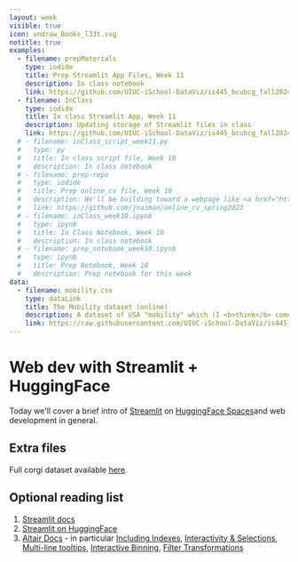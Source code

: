 ```yaml
---
layout: week
visible: true
icon: undraw_Books_l33t.svg
notitle: true
examples:
  - filename: prepMaterials
    type: iodide
    title: Prep Streamlit App Files, Week 11
    description: In class notebook
    link: https://github.com/UIUC-iSchool-DataViz/is445_bcubcg_fall2024/tree/main/week11/prepMaterials
  - filename: InClass
    type: iodide
    title: In class Streamlit App, Week 11
    description: Updating storage of Streamlit files in class
    link: https://github.com/UIUC-iSchool-DataViz/is445_bcubcg_fall2024/tree/master/week11/inClass
  # - filename: inClass_script_week11.py
  #   type: py
  #   title: In class script file, Week 10
  #   description: In class notebook
  # - filename: prep-repo
  #   type: iodide
  #   title: Prep online_cv file, Week 10
  #   description: We'll be building toward a webpage like <a href="https://jnaiman.github.io/online_cv_public/">this</a> today using <a href="https://jekyllrb.com/">Jekyll</a>+<a href="https://altair-viz.github.io/index.html">Altair</a>. 
  #   link: https://github.com/jnaiman/online_cv_spring2023
  # - filename: inClass_week10.ipynb
  #   type: ipynb
  #   title: In Class Notebook, Week 10
  #   description: In class notebook
  # - filename: prep_notebook_week10.ipynb
  #   type: ipynb
  #   title: Prep Notebook, Week 10
  #   description: Prep notebook for this week
data:
  - filename: mobility.csv
    type: dataLink
    title: The Mobility dataset (online)
    description: A dataset of USA "mobility" which (I <b>think</b> comes from a <a href="https://www.census.gov/library/working-papers/2018/adrm/CES-WP-18-40R.html">a large census study from 1989-2015</a>) and is collected in several places <a href="http://www.stat.cmu.edu/~cshalizi/uADA/15/hw/01/mobility.csv">including right here</a>.  Here "mobility" is refering to how easy it is for a person to move up in economic status (<a href="http://www.stat.cmu.edu/~cshalizi/uADA/15/hw/01/hw-01.pdf">more info can be found here</a>) based on factors like parental income, location, race, etc.
    link: https://raw.githubusercontent.com/UIUC-iSchool-DataViz/is445_data/main/mobility.csv
---
```


# Web dev with Streamlit + HuggingFace

Today we'll cover a brief intro of [Streamlit](https://streamlit.io/) on [HuggingFace Spaces](https://huggingface.co/docs/hub/en/spaces-sdks-streamlit)and web development in general.

 
## Extra files


Full corgi dataset available [here](corg/corgiData_countries_full_2020.json).



## Optional reading list

 1. <a href="https://streamlit.io/">Streamlit docs</a>
 2. <a href="https://huggingface.co/docs/hub/en/spaces-sdks-streamlit">Streamlit on HuggingFace</a>
 3. <a href="https://altair-viz.github.io/gallery/index.html">Altair Docs</a> - in particular <a href="https://altair-viz.github.io/user_guide/data.html#including-index-data">Including Indexes</a>, <a href="https://altair-viz.github.io/altair-tutorial/notebooks/06-Selections.html">Interactivity & Selections</a>, <a href="https://altair-viz.github.io/gallery/multiline_tooltip.html#multi-line-tooltip">Multi-line tooltips</a>, <a href="https://altair-viz.github.io/user_guide/interactions.html#bindings-selections-conditions-making-charts-interactive">Interactive Binning</a>, <a href="https://altair-viz.github.io/user_guide/transform/filter.html#filter-transform">Filter Transformations</a>